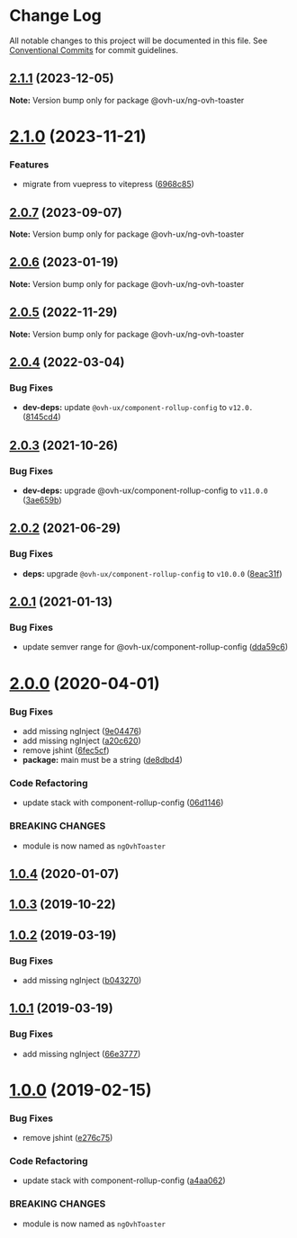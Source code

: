 # Change Log

All notable changes to this project will be documented in this file.
See [Conventional Commits](https://conventionalcommits.org) for commit guidelines.

## [2.1.1](https://github.com/ovh/manager/compare/@ovh-ux/ng-ovh-toaster@2.1.0...@ovh-ux/ng-ovh-toaster@2.1.1) (2023-12-05)

**Note:** Version bump only for package @ovh-ux/ng-ovh-toaster





# [2.1.0](https://github.com/ovh/manager/compare/@ovh-ux/ng-ovh-toaster@2.0.7...@ovh-ux/ng-ovh-toaster@2.1.0) (2023-11-21)


### Features

* migrate from vuepress to vitepress ([6968c85](https://github.com/ovh/manager/commit/6968c85f00e19c41bc240abb37a50e9dacf9c5e5))





## [2.0.7](https://github.com/ovh/manager/compare/@ovh-ux/ng-ovh-toaster@2.0.6...@ovh-ux/ng-ovh-toaster@2.0.7) (2023-09-07)

**Note:** Version bump only for package @ovh-ux/ng-ovh-toaster





## [2.0.6](https://github.com/ovh/manager/compare/@ovh-ux/ng-ovh-toaster@2.0.5...@ovh-ux/ng-ovh-toaster@2.0.6) (2023-01-19)

**Note:** Version bump only for package @ovh-ux/ng-ovh-toaster





## [2.0.5](https://github.com/ovh/manager/compare/@ovh-ux/ng-ovh-toaster@2.0.4...@ovh-ux/ng-ovh-toaster@2.0.5) (2022-11-29)

**Note:** Version bump only for package @ovh-ux/ng-ovh-toaster





## [2.0.4](https://github.com/ovh/manager/compare/@ovh-ux/ng-ovh-toaster@2.0.3...@ovh-ux/ng-ovh-toaster@2.0.4) (2022-03-04)


### Bug Fixes

* **dev-deps:** update `@ovh-ux/component-rollup-config` to `v12.0.` ([8145cd4](https://github.com/ovh/manager/commit/8145cd44a34cec071db4b5267182705625951077))



## [2.0.3](https://github.com/ovh/manager/compare/@ovh-ux/ng-ovh-toaster@2.0.2...@ovh-ux/ng-ovh-toaster@2.0.3) (2021-10-26)


### Bug Fixes

* **dev-deps:** upgrade @ovh-ux/component-rollup-config to `v11.0.0` ([3ae659b](https://github.com/ovh/manager/commit/3ae659bea59244fd5660375b9dac52055cc374b0))



## [2.0.2](https://github.com/ovh/manager/compare/@ovh-ux/ng-ovh-toaster@2.0.1...@ovh-ux/ng-ovh-toaster@2.0.2) (2021-06-29)


### Bug Fixes

* **deps:** upgrade `@ovh-ux/component-rollup-config` to `v10.0.0` ([8eac31f](https://github.com/ovh/manager/commit/8eac31f81e46d1570c131cf55788d6435842ab6d))



## [2.0.1](https://github.com/ovh/manager/compare/@ovh-ux/ng-ovh-toaster@2.0.0...@ovh-ux/ng-ovh-toaster@2.0.1) (2021-01-13)


### Bug Fixes

* update semver range for @ovh-ux/component-rollup-config ([dda59c6](https://github.com/ovh/manager/commit/dda59c6b71cb4ad9ab98f06a0bf995a7eb45a1d9))



# [2.0.0](https://github.com/ovh/manager/compare/@ovh-ux/ng-ovh-toaster@1.0.4...@ovh-ux/ng-ovh-toaster@2.0.0) (2020-04-01)


### Bug Fixes

* add missing ngInject ([9e04476](https://github.com/ovh/manager/commit/9e044762bb03e05f0254cd3f182cd8bc1bef153b))
* add missing ngInject ([a20c620](https://github.com/ovh/manager/commit/a20c62027104ecaba963f2606527b1ba3e9aadb3))
* remove jshint ([6fec5cf](https://github.com/ovh/manager/commit/6fec5cf0e2f582a2af11d9e4a7e0fdbbc10a5178))
* **package:** main must be a string ([de8dbd4](https://github.com/ovh/manager/commit/de8dbd4d21695fa0b6d1a977c84221f7c5db681f))


### Code Refactoring

* update stack with component-rollup-config ([06d1146](https://github.com/ovh/manager/commit/06d1146828b02fba299eb030b77466045b5fcc97))


### BREAKING CHANGES

* module is now named as `ngOvhToaster`



## [1.0.4](https://github.com/ovh-ux/ng-ovh-toaster/compare/v1.0.3...v1.0.4) (2020-01-07)



## [1.0.3](https://github.com/ovh-ux/ng-ovh-toaster/compare/v1.0.2...v1.0.3) (2019-10-22)



## [1.0.2](https://github.com/ovh-ux/ng-ovh-toaster/compare/v1.0.1...v1.0.2) (2019-03-19)


### Bug Fixes

* add missing ngInject ([b043270](https://github.com/ovh-ux/ng-ovh-toaster/commit/b043270))



## [1.0.1](https://github.com/ovh-ux/ng-ovh-toaster/compare/v1.0.0...v1.0.1) (2019-03-19)


### Bug Fixes

* add missing ngInject ([66e3777](https://github.com/ovh-ux/ng-ovh-toaster/commit/66e3777))



# [1.0.0](https://github.com/ovh-ux/ng-ovh-toaster/compare/0.8.0...1.0.0) (2019-02-15)


### Bug Fixes

* remove jshint ([e276c75](https://github.com/ovh-ux/ng-ovh-toaster/commit/e276c75))


### Code Refactoring

* update stack with component-rollup-config ([a4aa062](https://github.com/ovh-ux/ng-ovh-toaster/commit/a4aa062))


### BREAKING CHANGES

* module is now named as `ngOvhToaster`
